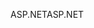 <span data-ttu-id="04f83-101">ASP.NET</span><span class="sxs-lookup"><span data-stu-id="04f83-101">ASP.NET</span></span>